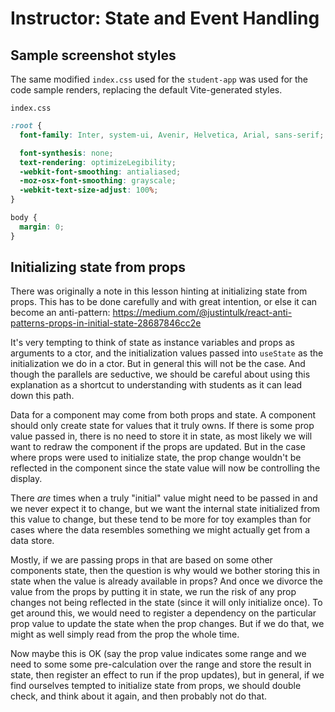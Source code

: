 # Instructor: State and Event Handling

## Sample screenshot styles

The same modified `index.css` used for the `student-app` was used for the code sample renders, replacing the default Vite-generated styles.

`index.css`
```css
:root {
  font-family: Inter, system-ui, Avenir, Helvetica, Arial, sans-serif;

  font-synthesis: none;
  text-rendering: optimizeLegibility;
  -webkit-font-smoothing: antialiased;
  -moz-osx-font-smoothing: grayscale;
  -webkit-text-size-adjust: 100%;
}

body {
  margin: 0;
}
```

## Initializing state from props

There was originally a note in this lesson hinting at initializing state from props. This has to be done carefully and with great intention, or else it can become an anti-pattern: https://medium.com/@justintulk/react-anti-patterns-props-in-initial-state-28687846cc2e

It's very tempting to think of state as instance variables and props as arguments to a ctor, and the initialization values passed into `useState` as the initialization we do in a ctor. But in general this will not be the case. And though the parallels are seductive, we should be careful about using this explanation as a shortcut to understanding with students as it can lead down this path.

Data for a component may come from both props and state. A component should only create state for values that it truly owns. If there is some prop value passed in, there is no need to store it in state, as most likely we will want to redraw the component if the props are updated. But in the case where props were used to initialize state, the prop change wouldn't be reflected in the component since the state value will now be controlling the display.

There _are_ times when a truly "initial" value might need to be passed in and we never expect it to change, but we want the internal state initialized from this value to change, but these tend to be more for toy examples than for cases where the data resembles something we might actually get from a data store.

Mostly, if we are passing props in that are based on some other components state, then the question is why would we bother storing this in state when the value is already available in props? And once we divorce the value from the props by putting it in state, we run the risk of any prop changes not being reflected in the state (since it will only initialize once). To get around this, we would need to register a dependency on the particular prop value to update the state when the prop changes. But if we do that, we might as well simply read from the prop the whole time.

Now maybe this is OK (say the prop value indicates some range and we need to some some pre-calculation over the range and store the result in state, then register an effect to run if the prop updates), but in general, if we find ourselves tempted to initialize state from props, we should double check, and think about it again, and then probably not do that.
